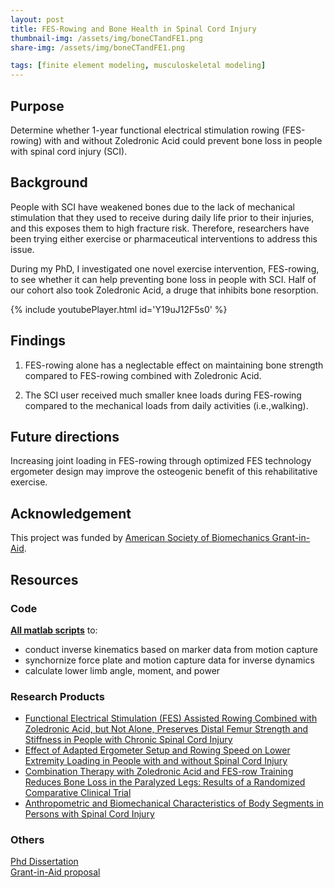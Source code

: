 ```yaml
---
layout: post
title: FES-Rowing and Bone Health in Spinal Cord Injury
thumbnail-img: /assets/img/boneCTandFE1.png
share-img: /assets/img/boneCTandFE1.png

tags: [finite element modeling, musculoskeletal modeling]
---
```



## Purpose

Determine whether 1-year functional electrical stimulation rowing (FES-rowing) with and without Zoledronic Acid could prevent bone loss in people with spinal cord injury (SCI).

## Background

People with SCI have weakened bones due to the lack of mechanical stimulation that they used to receive during daily life prior to their injuries, and this exposes them to high fracture risk. Therefore, researchers have been trying either exercise or pharmaceutical interventions to address this issue.

During my PhD, I investigated one novel exercise intervention, FES-rowing, to see whether it can help preventing bone loss in people with SCI. Half of our cohort also took Zoledronic Acid, a druge that inhibits bone resorption.

{% include youtubePlayer.html id='Y19uJ12F5s0' %}

## Findings

1. FES-rowing alone has a neglectable effect on maintaining bone strength compared to FES-rowing combined with Zoledronic Acid.

2. The SCI user received much smaller knee loads during FES-rowing compared to the mechanical loads from daily activities (i.e.,walking).

## Future directions

Increasing joint loading in FES-rowing through optimized FES technology ergometer design may improve the osteogenic benefit of this rehabilitative exercise.


## Acknowledgement

This project was funded by [American Society of Biomechanics Grant-in-Aid](https://asbweb.membershiptoolkit.com/awards).


## Resources
### Code

[**All matlab scripts**](https://drive.google.com/file/d/13-WRSKVX-oG58_ES0zjrrYBt8ljjJj_8/view?usp=sharing) to:
- conduct inverse kinematics based on marker data from motion capture
- synchornize force plate and motion capture data for inverse dynamics
- calculate lower limb angle, moment, and power

### Research Products
- [Functional Electrical Stimulation (FES) Assisted Rowing Combined with Zoledronic Acid, but Not Alone, Preserves Distal Femur Strength and Stiffness in People with Chronic Spinal Cord Injury](https://drive.google.com/file/d/12Np8t_3UADia5gEpQ_0sNO3GvD7fLEUa/view?usp=sharing)
- [Effect of Adapted Ergometer Setup and Rowing Speed on Lower Extremity Loading in People with and without Spinal Cord Injury](https://drive.google.com/file/d/1MK8jL9epdITQzy4WEnQGa1uyShb0lG1K/view?usp=sharing)
- [Combination Therapy with Zoledronic Acid and FES-row Training Reduces Bone Loss in the Paralyzed Legs: Results of a Randomized Comparative Clinical Trial](https://drive.google.com/file/d/1iWKiK1Sea8Ge4oaFQC0trLJLKdR1Gvpj/view?usp=sharing)
- [Anthropometric and Biomechanical Characteristics of Body Segments in Persons with Spinal Cord Injury](https://drive.google.com/file/d/19KXZMypWCYessVHFEyQ38FKaDQ6M_xVk/view?usp=sharing)							

### Others
[Phd Dissertation](https://drive.google.com/file/d/1hXLBFHFJc6D5h0t3n7nfLGfN5cMtvWsX/view?usp=sharing)  
[Grant-in-Aid proposal](https://drive.google.com/file/d/1xz7MfEg3MXr0ymTMqzitS7noVM7C1POS/view?usp=sharing)

